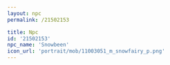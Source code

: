 ```yaml
---
layout: npc
permalink: /21502153

title: Npc
id: '21502153'
npc_name: 'Snowbeen'
icon_url: 'portrait/mob/11003051_m_snowfairy_p.png'
---
```

